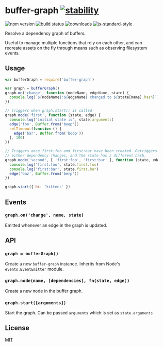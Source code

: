 # buffer-graph [![stability][0]][1]
[![npm version][2]][3] [![build status][4]][5]
[![downloads][8]][9] [![js-standard-style][10]][11]

Resolve a dependency graph of buffers.

Useful to manage multiple functions that rely on each other, and can recreate
assets on the fly through means such as observing filesystem events.

## Usage
```js
var bufferGraph = require('buffer-graph')

var graph = bufferGraph()
graph.on('change', function (nodeName, edgeName, state) {
  console.log(`${nodeName}:${edgeName} changed to ${state[name].hash}`)
})

// Triggers when graph.start() is called
graph.node('first', function (state, edge) {
  console.log('initial state is', state.arguments)
  edge('foo', Buffer.from('beep'))
  setTimeout(function () {
    edge('bar', Buffer.from('boop'))
  }, 100)
})

// Triggers once first:foo and first:bar have been created. Retriggers if
// either dependency changes, and the state has a different hash.
graph.node('second', [ 'first:foo', 'first:bar' ], function (state, edge) {
  console.log('first:foo', state.first.foo)
  console.log('first:bar', state.first.bar)
  edge('baz', Buffer.from('berp'))
})

graph.start({ hi: 'kittens' })
```

## Events
### `graph.on('change', name, state)`
Emitted whenever an edge in the graph is updated.

## API
### `graph = bufferGraph()`
Create a new `buffer-graph` instance. Inherits from Node's
`events.EventEmitter` module.

### `graph.node(name, [dependencies], fn(state, edge))`
Create a new node in the buffer graph.

### `graph.start([arguments])`
Start the graph. Can be passed `arguments` which is set as `state.arguments`

## License
[MIT](https://tldrlegal.com/license/mit-license)

[0]: https://img.shields.io/badge/stability-experimental-orange.svg?style=flat-square
[1]: https://nodejs.org/api/documentation.html#documentation_stability_index
[2]: https://img.shields.io/npm/v/buffer-graph.svg?style=flat-square
[3]: https://npmjs.org/package/buffer-graph
[4]: https://img.shields.io/travis/yoshuawuyts/buffer-graph/master.svg?style=flat-square
[5]: https://travis-ci.org/yoshuawuyts/buffer-graph
[6]: https://img.shields.io/codecov/c/github/yoshuawuyts/buffer-graph/master.svg?style=flat-square
[7]: https://codecov.io/github/yoshuawuyts/buffer-graph
[8]: http://img.shields.io/npm/dm/buffer-graph.svg?style=flat-square
[9]: https://npmjs.org/package/buffer-graph
[10]: https://img.shields.io/badge/code%20style-standard-brightgreen.svg?style=flat-square
[11]: https://github.com/feross/standard
